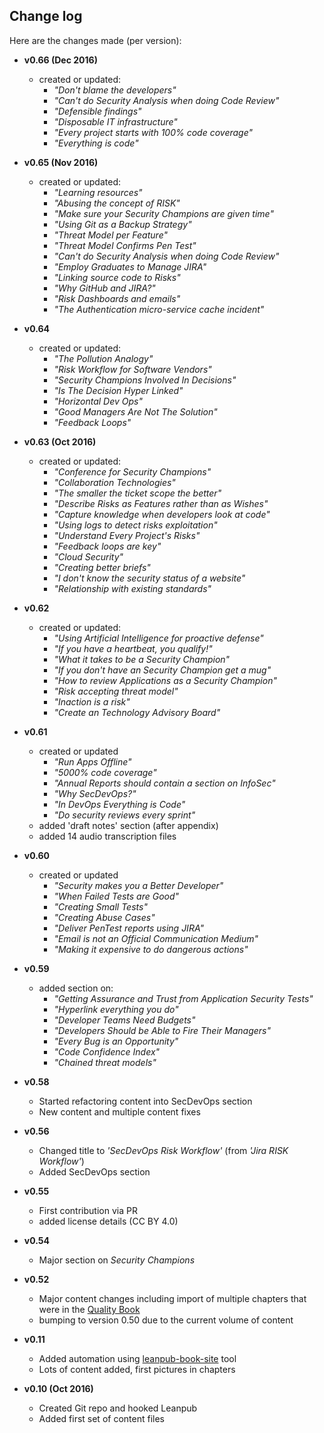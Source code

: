 ## Change log

Here are the changes made (per version):

* **v0.66 (Dec 2016)**
  * created or updated:
    * _"Don't blame the developers"_
    * _"Can't do Security Analysis when doing Code Review"_
    * _"Defensible findings"_
    * _"Disposable IT infrastructure"_
    * _"Every project starts with 100% code coverage"_
    * _"Everything is code"_

* **v0.65 (Nov 2016)**
  * created or updated:
    * _"Learning resources"_
    * _"Abusing the concept of RISK"_    
    * _"Make sure your Security Champions are given time"_
    * _"Using Git as a Backup Strategy"_
    * _"Threat Model per Feature"_
    * _"Threat Model Confirms Pen Test"_
    * _"Can't do Security Analysis when doing Code Review"_
    * _"Employ Graduates to Manage JIRA"_
    * _"Linking source code to Risks"_
    * _"Why GitHub and JIRA?"_
    * _"Risk Dashboards and emails"_
    * _"The Authentication micro-service cache incident"_

* **v0.64**
  * created or updated:
    * _"The Pollution Analogy"_
    * _"Risk Workflow for Software Vendors"_
    * _"Security Champions Involved In Decisions"_
    * _"Is The Decision Hyper Linked"_
    * _"Horizontal Dev Ops"_
    * _"Good Managers Are Not The Solution"_
    * _"Feedback Loops"_

* **v0.63 (Oct 2016)**
  * created or updated:
    * _"Conference for Security Champions"_
    * _"Collaboration Technologies"_
    * _"The smaller the ticket scope the better"_
    * _"Describe Risks as Features rather than as Wishes"_
    * _"Capture knowledge when developers look at code"_
    * _"Using logs to detect risks exploitation"_
    * _"Understand Every Project's Risks"_
    * _"Feedback loops are key"_
    * _"Cloud Security"_
    * _"Creating better briefs"_
    * _"I don't know the security status of a website"_
    * _"Relationship with existing standards"_    

* **v0.62**
  * created or updated:
    * _"Using Artificial Intelligence for proactive defense"_
    * _"If you have a heartbeat, you qualify!"_
    * _"What it takes to be a Security Champion"_
    * _"If you don't have an Security Champion  get a mug"_
    * _"How to review Applications as a Security Champion"_
    * _"Risk accepting threat model"_
    * _"Inaction is a risk"_
    * _"Create an Technology Advisory Board"_

* **v0.61**
  * created or updated
    * _"Run Apps Offline"_
    * _"5000% code coverage"_
    * _"Annual Reports should contain a section on InfoSec"_
    * _"Why SecDevOps?"_
    * _"In DevOps Everything is Code"_
    * _"Do security reviews every sprint"_
  * added 'draft notes' section (after appendix)
  * added 14 audio transcription files

* **v0.60**
  * created or updated
    * _"Security makes you a Better Developer"_
    * _"When Failed Tests are Good"_
    * _"Creating Small Tests"_
    * _"Creating Abuse Cases"_
    * _"Deliver PenTest reports using JIRA"_
    * _"Email is not an Official Communication Medium"_
    * _"Making it expensive to do dangerous actions"_

* **v0.59**
  * added section on:
    * _"Getting Assurance and Trust from Application Security Tests"_
    * _"Hyperlink everything you do"_
    * _"Developer Teams Need Budgets"_
    * _"Developers Should be Able to Fire Their Managers"_
    * _"Every Bug is an Opportunity"_
    * _"Code Confidence Index"_    
    * _"Chained threat models"_
* **v0.58**
  * Started refactoring content into SecDevOps section
  * New content and multiple content fixes
* **v0.56**
  * Changed title to _'SecDevOps Risk Workflow'_ (from _'Jira RISK Workflow'_)
  * Added SecDevOps section
* **v0.55**
  * First contribution via PR  
  * added license details (CC BY 4.0)
* **v0.54**
  * Major section on _Security Champions_
* **v0.52**
  * Major content changes including import of multiple chapters that were in the [Quality Book](https://github.com/DinisCruz/Book_Software_Quality)
  * bumping to version 0.50 due to the current volume of content

* **v0.11**
  * Added automation using [leanpub-book-site](https://github.com/o2platform/leanpub-book-site) tool
  * Lots of content added, first pictures in chapters

* **v0.10 (Oct 2016)**
  * Created Git repo and hooked Leanpub
  * Added first set of content files    
